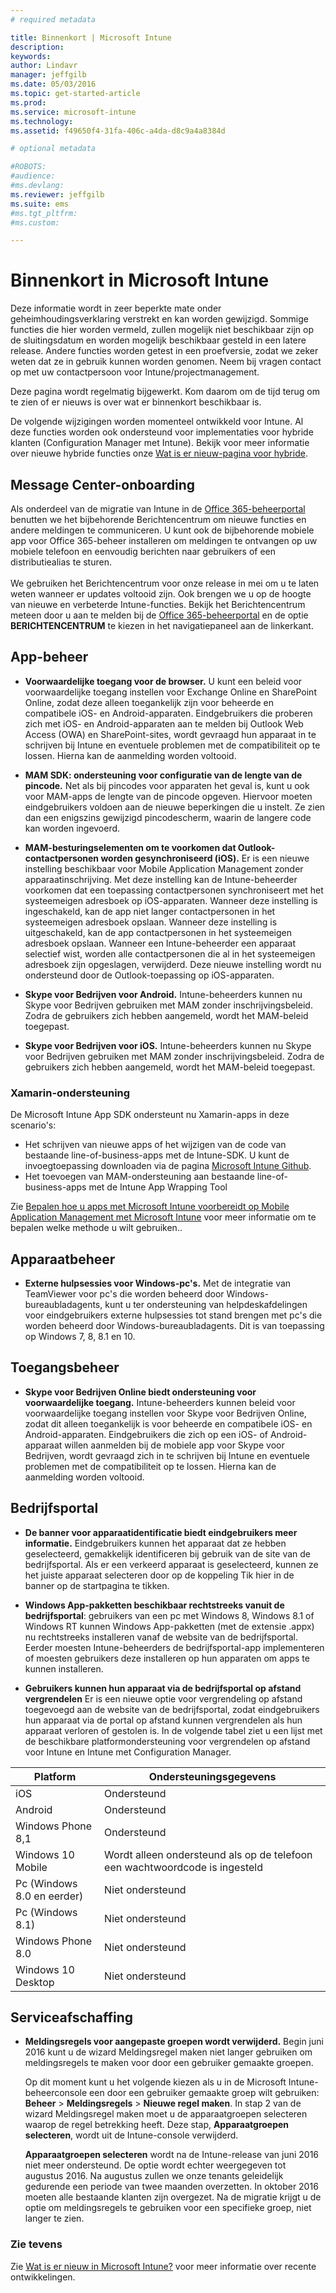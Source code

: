 ```yaml
---
# required metadata

title: Binnenkort | Microsoft Intune
description:
keywords:
author: Lindavr
manager: jeffgilb
ms.date: 05/03/2016
ms.topic: get-started-article
ms.prod:
ms.service: microsoft-intune
ms.technology:
ms.assetid: f49650f4-31fa-406c-a4da-d8c9a4a8384d

# optional metadata

#ROBOTS:
#audience:
#ms.devlang:
ms.reviewer: jeffgilb
ms.suite: ems
#ms.tgt_pltfrm:
#ms.custom:

---
```


# Binnenkort in Microsoft Intune
Deze informatie wordt in zeer beperkte mate onder geheimhoudingsverklaring verstrekt en kan worden gewijzigd. Sommige functies die hier worden vermeld, zullen mogelijk niet beschikbaar zijn op de sluitingsdatum en worden mogelijk beschikbaar gesteld in een latere release. Andere functies worden getest in een proefversie, zodat we zeker weten dat ze in gebruik kunnen worden genomen. Neem bij vragen contact op met uw contactpersoon voor Intune/projectmanagement.

Deze pagina wordt regelmatig bijgewerkt. Kom daarom om de tijd terug om te zien of er nieuws is over wat er binnenkort beschikbaar is.

De volgende wijzigingen worden momenteel ontwikkeld voor Intune. Al deze functies worden ook ondersteund voor implementaties voor hybride klanten (Configuration Manager met Intune). Bekijk voor meer informatie over nieuwe hybride functies onze [Wat is er nieuw-pagina voor hybride](https://technet.microsoft.com/en-US/library/mt718155(TechNet.10).aspx).

## Message Center-onboarding
Als onderdeel van de migratie van Intune in de [Office 365-beheerportal](https://portal.office.com/) benutten we het bijbehorende Berichtencentrum om nieuwe functies en andere meldingen te communiceren.  U kunt ook de bijbehorende mobiele app voor Office 365-beheer installeren om meldingen te ontvangen op uw mobiele telefoon en eenvoudig berichten naar gebruikers of een distributiealias te sturen.<br>  
We gebruiken het Berichtencentrum voor onze release in mei om u te laten weten wanneer er updates voltooid zijn. Ook brengen we u op de hoogte van nieuwe en verbeterde Intune-functies.  Bekijk het Berichtencentrum meteen door u aan te melden bij de [Office 365-beheerportal](https://portal.office.com/) en de optie **BERICHTENCENTRUM** te kiezen in het navigatiepaneel aan de linkerkant.
<!---TFS 1242782--->


## App-beheer
- **Voorwaardelijke toegang voor de browser.** U kunt een beleid voor voorwaardelijke toegang instellen voor Exchange Online en SharePoint Online, zodat deze alleen toegankelijk zijn voor beheerde en compatibele iOS- en Android-apparaten. Eindgebruikers die proberen zich met iOS- en Android-apparaten aan te melden bij Outlook Web Access (OWA) en SharePoint-sites, wordt gevraagd hun apparaat in te schrijven bij Intune en eventuele problemen met de compatibiliteit op te lossen. Hierna kan de aanmelding worden voltooid.
<!---TFS 1175844--->

- **MAM SDK: ondersteuning voor configuratie van de lengte van de pincode.** Net als bij pincodes voor apparaten het geval is, kunt u ook voor MAM-apps de lengte van de pincode opgeven. Hiervoor moeten eindgebruikers voldoen aan de nieuwe beperkingen die u instelt. Ze zien dan een enigszins gewijzigd pincodescherm, waarin de langere code kan worden ingevoerd.
<!--- TFS 1104753--->

- **MAM-besturingselementen om te voorkomen dat Outlook-contactpersonen worden gesynchroniseerd (iOS).** Er is een nieuwe instelling beschikbaar voor Mobile Application Management zonder apparaatinschrijving. Met deze instelling kan de Intune-beheerder voorkomen dat een toepassing contactpersonen synchroniseert met het systeemeigen adresboek op iOS-apparaten. Wanneer deze instelling is ingeschakeld, kan de app niet langer contactpersonen in het systeemeigen adresboek opslaan. Wanneer deze instelling is uitgeschakeld, kan de app contactpersonen in het systeemeigen adresboek opslaan. Wanneer een Intune-beheerder een apparaat selectief wist, worden alle contactpersonen die al in het systeemeigen adresboek zijn opgeslagen, verwijderd. Deze nieuwe instelling wordt nu ondersteund door de Outlook-toepassing op iOS-apparaten.
<!---TFS item 1276166--->

- **Skype voor Bedrijven voor Android.** Intune-beheerders kunnen nu Skype voor Bedrijven gebruiken met MAM zonder inschrijvingsbeleid.  Zodra de gebruikers zich hebben aangemeld, wordt het MAM-beleid toegepast.
<!--- TFS item 1248444 --->

- **Skype voor Bedrijven voor iOS.** Intune-beheerders kunnen nu Skype voor Bedrijven gebruiken met MAM zonder inschrijvingsbeleid.  Zodra de gebruikers zich hebben aangemeld, wordt het MAM-beleid toegepast.
<!--- TFS item 1248443 --->

### Xamarin-ondersteuning
De Microsoft Intune App SDK ondersteunt nu Xamarin-apps in deze scenario's:

- Het schrijven van nieuwe apps of het wijzigen van de code van bestaande line-of-business-apps met de Intune-SDK. U kunt de invoegtoepassing downloaden via de pagina [Microsoft Intune Github](https://github.com/msintuneappsdk).
- Het toevoegen van MAM-ondersteuning aan bestaande line-of-business-apps met de Intune App Wrapping Tool

Zie [Bepalen hoe u apps met Microsoft Intune voorbereidt op Mobile Application Management met Microsoft Intune](https://docs.microsoft.com/en-us/intune/deploy-use/decide-how-to-prepare-apps-for-mobile-application-management-with-microsoft-intune) voor meer informatie om te bepalen welke methode u wilt gebruiken..
<!--- TFS 1061478 & TFS 1152340--->


## Apparaatbeheer
- **Externe hulpsessies voor Windows-pc's.** Met de integratie van TeamViewer voor pc's die worden beheerd door Windows-bureaubladagents, kunt u ter ondersteuning van helpdeskafdelingen voor eindgebruikers externe hulpsessies tot stand brengen met pc's die worden beheerd door Windows-bureaubladagents. Dit is van toepassing op Windows 7, 8, 8.1 en 10.
<!--- TFS 1284856--->


<!--- TFS item 1274326 --->

## Toegangsbeheer
* **Skype voor Bedrijven Online biedt ondersteuning voor voorwaardelijke toegang.** Intune-beheerders kunnen beleid voor voorwaardelijke toegang instellen voor Skype voor Bedrijven Online, zodat dit alleen toegankelijk is voor beheerde en compatibele iOS- en Android-apparaten. Eindgebruikers die zich op een iOS- of Android-apparaat willen aanmelden bij de mobiele app voor Skype voor Bedrijven, wordt gevraagd zich in te schrijven bij Intune en eventuele problemen met de compatibiliteit op te lossen. Hierna kan de aanmelding worden voltooid.
<!---TFS item 1254499--->

## Bedrijfsportal
* **De banner voor apparaatidentificatie biedt eindgebruikers meer informatie.** Eindgebruikers kunnen het apparaat dat ze hebben geselecteerd, gemakkelijk identificeren bij gebruik van de site van de bedrijfsportal. Als er een verkeerd apparaat is geselecteerd, kunnen ze het juiste apparaat selecteren door op de koppeling Tik hier in de banner op de startpagina te tikken.
<!--- TFS 1231157--->

* **Windows App-pakketten beschikbaar rechtstreeks vanuit de bedrijfsportal**: gebruikers van een pc met Windows 8, Windows 8.1 of Windows RT kunnen Windows App-pakketten (met de extensie .appx) nu rechtstreeks installeren vanaf de website van de bedrijfsportal. Eerder moesten Intune-beheerders de bedrijfsportal-app implementeren of moesten gebruikers deze installeren op hun apparaten om apps te kunnen installeren.
<!--- TFS item 1082481 --->

* **Gebruikers kunnen hun apparaat via de bedrijfsportal op afstand vergrendelen** Er is een nieuwe optie voor vergrendeling op afstand toegevoegd aan de website van de bedrijfsportal, zodat eindgebruikers hun apparaat via de portal op afstand kunnen vergrendelen als hun apparaat verloren of gestolen is. In de volgende tabel ziet u een lijst met de beschikbare platformondersteuning voor vergrendelen op afstand voor Intune en Intune met Configuration Manager.
<!--- TFS item 1195661 --->

|Platform  |Ondersteuningsgegevens|
|---------|---------|
|iOS | Ondersteund|
|Android | Ondersteund|
|Windows Phone 8,1 | Ondersteund|
|Windows 10 Mobile | Wordt alleen ondersteund als op de telefoon een wachtwoordcode is ingesteld|
|Pc (Windows 8.0 en eerder) | Niet ondersteund|
|Pc (Windows 8.1) | Niet ondersteund|
|Windows Phone 8.0 | Niet ondersteund|
|Windows 10 Desktop | Niet ondersteund|

## Serviceafschaffing
* **Meldingsregels voor aangepaste groepen wordt verwijderd.** Begin juni 2016 kunt u de wizard Meldingsregel maken niet langer gebruiken om meldingsregels te maken voor door een gebruiker gemaakte groepen.

    Op dit moment kunt u het volgende kiezen als u in de Microsoft Intune-beheerconsole een door een gebruiker gemaakte groep wilt gebruiken: **Beheer** > **Meldingsregels** > **Nieuwe regel maken**. In stap 2 van de wizard Meldingsregel maken moet u de apparaatgroepen selecteren waarop de regel betrekking heeft. Deze stap, **Apparaatgroepen selecteren**, wordt uit de Intune-console verwijderd.

    **Apparaatgroepen selecteren** wordt na de Intune-release van juni 2016 niet meer ondersteund. De optie wordt echter weergegeven tot augustus 2016. Na augustus zullen we onze tenants geleidelijk gedurende een periode van twee maanden overzetten. In oktober 2016 moeten alle bestaande klanten zijn overgezet. Na de migratie krijgt u de optie om meldingsregels te gebruiken voor een specifieke groep, niet langer te zien.
<!---   TFS 1278864--->







### Zie tevens
Zie [Wat is er nieuw in Microsoft Intune?](whats-new-in-microsoft-intune.md) voor meer informatie over recente ontwikkelingen.


<!--HONumber=May16_HO1-->


